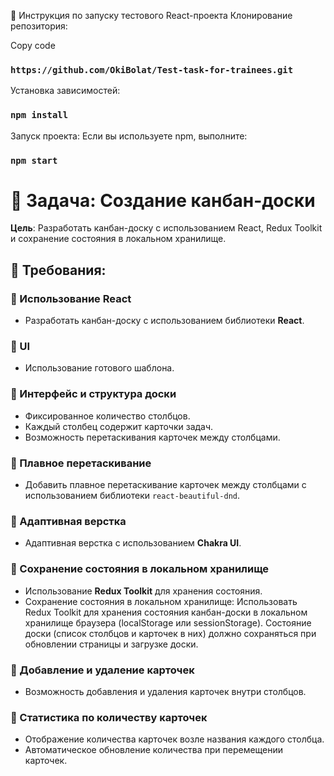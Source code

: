 🚀 Инструкция по запуску тестового React-проекта
Клонирование репозитория:

Copy code
### `https://github.com/OkiBolat/Test-task-for-trainees.git`

Установка зависимостей:
### `npm install`

Запуск проекта:
Если вы используете npm, выполните:
### `npm start`

# 🚀 Задача: Создание канбан-доски

**Цель**: Разработать канбан-доску с использованием React, Redux Toolkit и сохранение состояния в локальном хранилище.

## 📌 Требования:

### 🔹 Использование React
- Разработать канбан-доску с использованием библиотеки **React**.

### 🔹 UI
- Использование готового шаблона.

### 🔹 Интерфейс и структура доски
- Фиксированное количество столбцов.
- Каждый столбец содержит карточки задач.
- Возможность перетаскивания карточек между столбцами.

### 🔹 Плавное перетаскивание
- Добавить плавное перетаскивание карточек между столбцами с использованием библиотеки `react-beautiful-dnd`.

### 🔹 Адаптивная верстка
- Адаптивная верстка с использованием **Chakra UI**.

### 🔹 Сохранение состояния в локальном хранилище
- Использование **Redux Toolkit** для хранения состояния.
- Сохранение состояния в локальном хранилище: Использовать Redux Toolkit для хранения состояния канбан-доски в локальном хранилище браузера (localStorage или sessionStorage). Состояние доски (список столбцов и карточек в них) должно сохраняться при обновлении страницы и загрузке доски.

### 🔹 Добавление и удаление карточек
- Возможность добавления и удаления карточек внутри столбцов.

### 🔹 Статистика по количеству карточек
- Отображение количества карточек возле названия каждого столбца.
- Автоматическое обновление количества при перемещении карточек.
